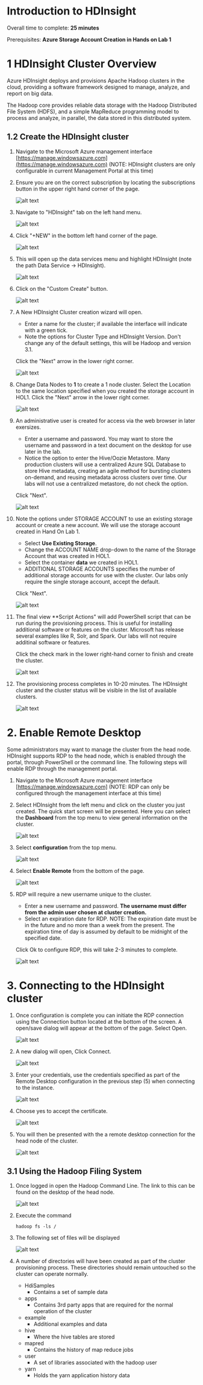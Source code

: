 # Introduction to HDInsight #

Overall time to complete: **25 minutes**

Prerequisites: **Azure Storage Account Creation in Hands on Lab 1**

# 1 HDInsight Cluster Overview #

Azure HDInsight deploys and provisions Apache Hadoop clusters in the cloud, providing a software framework designed to manage, analyze, and report on big data. 

The Hadoop core provides reliable data storage with the Hadoop Distributed File System (HDFS), and a simple MapReduce programming model to process and analyze, in parallel, the data stored in this distributed system.


## 1.2 Create the HDInsight cluster ##

1. 	Navigate to the Microsoft Azure management interface [https://manage.windowsazure.com](https://manage.windowsazure.com) (NOTE: HDInsight clusters are only configurable in current Management Portal at this time)

2. 	Ensure you are on the correct subscription by locating the subscriptions button in the upper right hand corner of the page.

	![alt text](images/createHDInsightClusterImg1.png "createHDInsightClusterImg1.png")

3. 	Navigate to "HDInsight" tab on the left hand menu.

	![alt text](images/createHDInsightClusterImg2.png "createHDInsightClusterImg2.png")

4. 	Click "+NEW" in the bottom left hand corner of the page.

	![alt text](images/createHDInsightClusterImg3.png "createHDInsightClusterImg3.png")

5. 	This will open up the data services menu and highlight HDInsight (note the path Data Service -> HDInsight).

	![alt text](images/createHDInsightClusterImg4.png "createHDInsightClusterImg4.png")

6. 	Click on the "Custom Create" button.

	![alt text](images/createHDInsightClusterImg5.png "createHDInsightClusterImg5.png")

7. 	A New HDInsight Cluster creation wizard will open.  
	- Enter a name for the cluster; if available the interface will indicate with a green tick. 
	- Note the options for Cluster Type and HDInsight Version. Don't change any of the default settings, this will be Hadoop and version 3.1. 
	
	Click the "Next" arrow in the lower right corner.

	![alt text](images/createHDInsightClusterImg7.png "createHDInsightClusterImg7.png")

8. 	Change Data Nodes to **1** to create a 1 node cluster.  Select the Location to the same location specified when you created the storage account in HOL1.  Click the "Next" arrow in the lower right corner.

	![alt text](images/createHDInsightClusterImg8.png "createHDInsightClusterImg8.png")

9. 	An administrative user is created for access via the web browser in later exersizes.  
	- Enter a username and password.  You may want to store the username and password in a text document on the desktop for use later in the lab. 
	- Notice the option to enter the Hive/Oozie Metastore.  Many production clusters will use a centralized Azure SQL Database to store Hive metadata, creating an agile method for bursting clusters on-demand, and reusing metadata across clusters over time.  Our labs will not use a centralized metastore, do not check the option.  
	
	Click "Next".  

	![alt text](images/createHDInsightClusterImg9.png "createHDInsightClusterImg9.png")

10. Note the options under STORAGE ACCOUNT to use an existing storage account or create a new account.  We will use the storage account created in Hand On Lab 1.  
	- Select **Use Existing Storage**.  
	- Change the ACCOUNT NAME drop-down to the name of the Storage Account that was created in HOL1. 
	- Select the container **data** we created in HOL1.  
	- ADDITIONAL STORAGE ACCOUNTS specifies the number of additional storage accounts for use with the cluster.  Our labs only require the single storage account, accept the default.  
	
	Click "Next".

	![alt text](images/useExistingHDIStorageAccount.png "Use existing Storage Account")

11.	The final view **Script Actions" will add PowerShell script that can be run during the provisioning process.  This is useful for installing additional software or features on the cluster.  Microsoft has release several examples like R, Solr, and Spark.  Our labs will not require additinal software or features.  

	Click the check mark in the lower right-hand corner to finish and create the cluster.  

	![alt text](images/createHDInsightClusterImg11.png "createHDInsightClusterImg11.png")

12.	The provisioning process completes in 10-20 minutes. The HDInsight cluster and the cluster status will be visible in the list of available clusters.

	![alt text](images/createHDInsightClusterImg12.png "createHDInsightClusterImg12.png")


# 2. Enable Remote Desktop #

Some administrators may want to manage the cluster from the head node.  HDInsight supports RDP to the head node, which is enabled through the portal, through PowerShell or the command line.  The following steps will enable RDP through the management portal.

1. 	Navigate to the Microsoft Azure management interface [https://manage.windowsazure.com] (NOTE: RDP can only be configured through the management interface at this time)
 
2. 	Select HDInsight from the left menu and click on the cluster you just created.  The quick start screen will be presented. Here you can select the **Dashboard** from the top menu to view general information on the cluster.

	![alt text](images/createHDInsightClusterImg13.png "createHDInsightClusterImg13.png")

3. 	Select **configuration** from the top menu.

	![alt text](images/createHDInsightClusterImg14.png "createHDInsightClusterImg14.png")

4. Select **Enable Remote** from the bottom of the page.

	![alt text](images/createHDInsightClusterImg15.png "createHDInsightClusterImg15.png")

5. 	RDP will require a new username unique to the cluster. 
	- Enter a new username and password.  **The username must differ from the admin user chosen at cluster creation.** 
	- Select an expiration date for RDP.  NOTE: The expiration date must be in the future and no more than a week from the present. The expiration time of day is assumed by default to be midnight of the specified date. 
	
	Click Ok to configure RDP, this will take 2-3 minutes to complete.

	![alt text](images/createHDInsightClusterImg16.png "createHDInsightClusterImg16.png")


# 3. Connecting to the HDInsight cluster ####

1. 	Once configuration is complete you can initiate the RDP connection using the Connection button located at the bottom of the screen.  A open/save dialog will appear at the bottom of the page. Select Open.

	![alt text](images/createHDInsightClusterImg17.png "createHDInsightClusterImg17.png")
	
2. 	A new dialog will open, Click Connect.

	![alt text](images/createHDInsightClusterImg18.png "createHDInsightClusterImg18.png")

3. 	Enter your credentials, use the credentials specified as part of the Remote Desktop configuration in the previous step (5) when connecting to the instance. 

	![alt text](images/createHDInsightClusterImg19.png "createHDInsightClusterImg19.png")

4. 	Choose yes to accept the certificate.

	![alt text](images/createHDInsightClusterImg20.png "createHDInsightClusterImg20.png")

5. 	You will then be presented with the a remote desktop connection for the head node of the cluster.

	![alt text](images/createHDInsightClusterImg21.png "createHDInsightClusterImg21.png")

## 3.1 Using the Hadoop Filing System ####

1. 	Once logged in open the Hadoop Command Line. The link to this can be found on the desktop of the head node.


	![alt text](images/createHDInsightClusterImg22.png "createHDInsightClusterImg22.png")

2. 	Execute the command 

	`hadoop fs -ls /`

3. 	The following set of files will be displayed

	![alt text](images/createHDInsightClusterImg23.png "createHDInsightClusterImg23.png")

4. 	A number of directories will have been created as part of the cluster provisioning process.  These directories should remain untouched so the cluster can operate normally.
 
	* HdiSamples
		* Contains a set of sample data
	* apps
		* Contains 3rd party apps that are required for the normal operation of the cluster
	* example
		* Additional examples and data
	* hive
		* Where the hive tables are stored
	* mapred
		* Contains the history of map reduce jobs
	* user
		* A set of libraries associated with the hadoop user
	* yarn
		* Holds the yarn application history data
